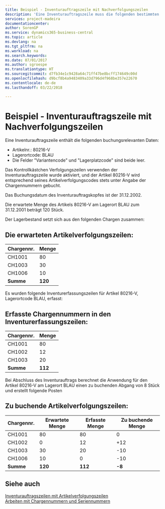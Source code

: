 ```yaml
---
title: Beispiel - Inventurauftragszeile mit Nachverfolgungszeilen
description: 'Eine Inventurauftragszeile muss die folgenden bestimmten Daten enthalten:'
services: project-madeira
documentationcenter: 
author: SorenGP
ms.service: dynamics365-business-central
ms.topic: article
ms.devlang: na
ms.tgt_pltfrm: na
ms.workload: na
ms.search.keywords: 
ms.date: 07/01/2017
ms.author: sgroespe
ms.translationtype: HT
ms.sourcegitcommit: d7fb34e1c9428a64c71ff47be8bcff174649c00d
ms.openlocfilehash: d9bcf8b4a9483409a33d796d4f968be357e22670
ms.contentlocale: de-de
ms.lasthandoff: 03/22/2018

---
```

# <a name="example---inventory-order-line-with-tracking-lines"></a>Beispiel - Inventurauftragszeile mit Nachverfolgungszeilen
Eine Inventurauftragszeile enthält die folgenden buchungsrelevanten Daten:  

- Artikelnr.: 80216-V  
- Lagerortcode: BLAU  
- Die Felder "Variantencode" und "Lagerplatzcode" sind beide leer.  

Das Kontrollkästchen Verfolgungszeilen verwenden der Inventurauftragszeile wurde aktiviert, und der Artikel 80216-V wird entsprechend seines Artikelverfolgungscodes stets unter Angabe der Chargennummern gebucht.  

Das Buchungsdatum des Inventurauftragskopfes ist der 31.12.2002.  

Die erwartete Menge des Artikels 80216-V am Lagerort BLAU zum 31.12.2001 beträgt 120 Stück.  

Der Lagerbestand setzt sich aus den folgenden Chargen zusammen:  

## <a name="the-expected-item-tracking-lines"></a>Die erwarteten Artikelverfolgungszeilen:  

|**Chargennr.**|**Menge**|  
|-----------------|------------------|  
|CH1001|80|  
|CH1003|30|  
|CH1006|10|  
|**Summe**|**120**|  

Es wurden folgende Inventurerfassungszeilen für Artikel 80216-V, Lagerortcode BLAU, erfasst:  

## <a name="recorded-lot-nos-on-the-physical-inventory-recording-lines"></a>Erfasste Chargennummern in den Inventurerfassungszeilen:  

|**Chargennr.**|**Menge**|  
|-----------------|------------------|  
|CH1001|80|  
|CH1002|12|  
|CH1003|20|  
|**Summe**|**112**|  

Bei Abschluss des Inventurauftrags berechnet die Anwendung für den Artikel 80216-V am Lagerort BLAU einen zu buchenden Abgang von 8 Stück und erstellt folgende Posten  

## <a name="item-tracking-lines-to-post"></a>Zu buchende Artikelverfolgungszeilen:  

|**Chargennr.**|**Erwartete Menge**|**Erfasste Menge**|**Zu buchende Menge**|  
|-----------------|---------------------------|---------------------------|--------------------------|  
|CH1001|80|80|0|  
|CH1002|0|12|+12|  
|CH1003|30|20|-10|  
|CH1006|10|0|-10|  
|**Summe**|**120**|**112**|**-8**|  

## <a name="see-also"></a>Siehe auch  
 [Inventurauftragszeilen mit Artikelverfolgungszeilen](physical-inventory-order-lines-with-item-tracking-lines.md)  
 [Arbeiten mit Chargennummern und Seriennummern](../../inventory-how-work-item-tracking.md)

